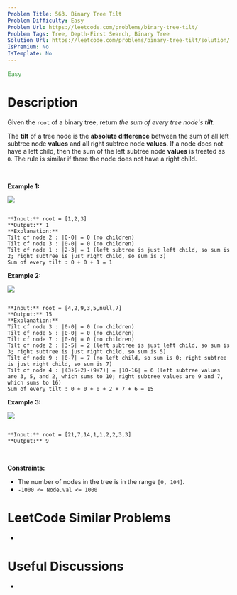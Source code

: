 ```yaml
---
Problem Title: 563. Binary Tree Tilt
Problem Difficulty: Easy
Problem Url: https://leetcode.com/problems/binary-tree-tilt/
Problem Tags: Tree, Depth-First Search, Binary Tree
Solution Url: https://leetcode.com/problems/binary-tree-tilt/solution/
IsPremium: No
IsTemplate: No
---
```


<span style="color: rgb(67, 160, 71);">Easy</span>

# Description

Given the `root` of a binary tree, return *the sum of every tree node's **tilt**.*


The **tilt** of a tree node is the **absolute difference** between the sum of all left subtree node **values** and all right subtree node **values**. If a node does not have a left child, then the sum of the left subtree node **values** is treated as `0`. The rule is similar if there the node does not have a right child.


 


**Example 1:**


![](https://assets.leetcode.com/uploads/2020/10/20/tilt1.jpg)

```

**Input:** root = [1,2,3]
**Output:** 1
**Explanation:** 
Tilt of node 2 : |0-0| = 0 (no children)
Tilt of node 3 : |0-0| = 0 (no children)
Tilt of node 1 : |2-3| = 1 (left subtree is just left child, so sum is 2; right subtree is just right child, so sum is 3)
Sum of every tilt : 0 + 0 + 1 = 1

```

**Example 2:**


![](https://assets.leetcode.com/uploads/2020/10/20/tilt2.jpg)

```

**Input:** root = [4,2,9,3,5,null,7]
**Output:** 15
**Explanation:** 
Tilt of node 3 : |0-0| = 0 (no children)
Tilt of node 5 : |0-0| = 0 (no children)
Tilt of node 7 : |0-0| = 0 (no children)
Tilt of node 2 : |3-5| = 2 (left subtree is just left child, so sum is 3; right subtree is just right child, so sum is 5)
Tilt of node 9 : |0-7| = 7 (no left child, so sum is 0; right subtree is just right child, so sum is 7)
Tilt of node 4 : |(3+5+2)-(9+7)| = |10-16| = 6 (left subtree values are 3, 5, and 2, which sums to 10; right subtree values are 9 and 7, which sums to 16)
Sum of every tilt : 0 + 0 + 0 + 2 + 7 + 6 = 15

```

**Example 3:**


![](https://assets.leetcode.com/uploads/2020/10/20/tilt3.jpg)

```

**Input:** root = [21,7,14,1,1,2,2,3,3]
**Output:** 9

```

 


**Constraints:**


* The number of nodes in the tree is in the range `[0, 104]`.
* `-1000 <= Node.val <= 1000`




# LeetCode Similar Problems

- []()

# Useful Discussions

- []()
